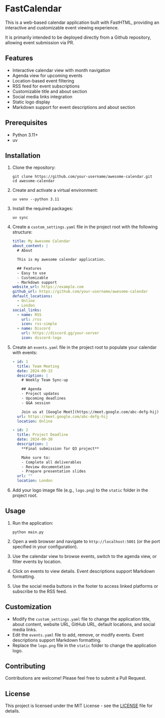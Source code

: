 # FastCalendar

This is a web-based calendar application built with FastHTML, providing an interactive and customizable event viewing experience.

It is primarily intended to be deployed directly from a Github repository, allowing event submission via PR.

## Features

- Interactive calendar view with month navigation
- Agenda view for upcoming events
- Location-based event filtering
- RSS feed for event subscriptions
- Customizable title and about section
- Social media links integration
- Static logo display
- Markdown support for event descriptions and about section

## Prerequisites

- Python 3.11+
- uv

## Installation

1. Clone the repository:
   ```
   git clone https://github.com/your-username/awesome-calendar.git
   cd awesome-calendar
   ```

2. Create and activate a virtual environment:
   ```
   uv venv --python 3.11
   ```

3. Install the required packages:
   ```
   uv sync
   ```

4. Create a `custom_settings.yaml` file in the project root with the following structure:
   ```yaml
   title: My Awesome Calendar
   about_content: |
     # About

     This is my awesome calendar application.

     ## Features
     - Easy to use
     - Customizable
     - Markdown support
   website_url: https://example.com
   github_url: https://github.com/your-username/awesome-calendar
   default_locations:
     - Online
     - London
   social_links:
     - name: RSS
       url: /rss
       icon: rss-simple
     - name: Discord
       url: https://discord.gg/your-server
       icon: discord-logo
   ```

5. Create an `events.yaml` file in the project root to populate your calendar with events:
   ```yaml
   - id: 1
     title: Team Meeting
     date: 2024-09-15
     description: |
       # Weekly Team Sync-up

       ## Agenda
       - Project updates
       - Upcoming deadlines
       - Q&A session

       Join us at [Google Meet](https://meet.google.com/abc-defg-hij)
     url: https://meet.google.com/abc-defg-hij
     location: Online

   - id: 2
     title: Project Deadline
     date: 2024-09-30
     description: |
       **Final submission for Q3 project**

       Make sure to:
       - Complete all deliverables
       - Review documentation
       - Prepare presentation slides
     url: ""
     location: London
   ```

6. Add your logo image file (e.g., `logo.png`) to the `static` folder in the project root.

## Usage

1. Run the application:
   ```
   python main.py
   ```

2. Open a web browser and navigate to `http://localhost:5001` (or the port specified in your configuration).

3. Use the calendar view to browse events, switch to the agenda view, or filter events by location.

4. Click on events to view details. Event descriptions support Markdown formatting.

5. Use the social media buttons in the footer to access linked platforms or subscribe to the RSS feed.

## Customization

- Modify the `custom_settings.yaml` file to change the application title, about content, website URL, GitHub URL, default locations, and social media links.
- Edit the `events.yaml` file to add, remove, or modify events. Event descriptions support Markdown formatting.
- Replace the `logo.png` file in the `static` folder to change the application logo.

## Contributing

Contributions are welcome! Please feel free to submit a Pull Request.

## License

This project is licensed under the MIT License - see the [LICENSE](LICENSE) file for details.